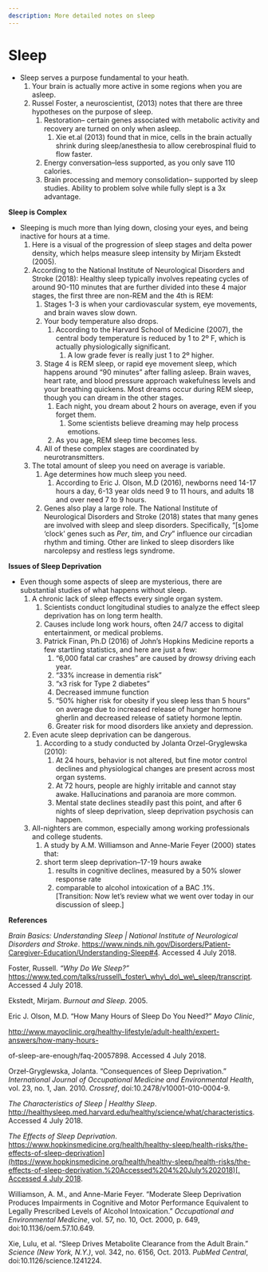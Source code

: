 ```yaml
---
description: More detailed notes on sleep
---
```


# Sleep



* Sleep serves a purpose fundamental to your heath.
  1. Your brain is actually more active in some regions when you are asleep.
  2. &#x20;Russel Foster, a neuroscientist, (2013) notes that there are three hypotheses on the purpose of sleep.
     1. Restoration– certain genes associated with metabolic activity and recovery are turned on only when asleep.
        1. Xie et.al (2013) found that in mice, cells in the brain actually shrink during sleep/anesthesia to allow cerebrospinal fluid to flow faster.
     2. Energy conversation–less supported, as you only save 110 calories.
     3. Brain processing and memory consolidation– supported by sleep studies. Ability to problem solve while fully slept is a 3x advantage.

**Sleep is Complex**

* Sleeping is much more than lying down, closing your eyes, and being inactive for hours at a time.
  1. Here is a visual of the progression of sleep stages and delta power density, which helps measure sleep intensity by Mirjam Ekstedt (2005).
  2. According to the National Institute of Neurological Disorders and Stroke (2018): Healthy sleep typically involves repeating cycles of around 90-110 minutes that are further divided into these 4 major stages, the first three are non-REM and the 4th is REM:
     1. Stages 1-3 is when your cardiovascular system, eye movements, and brain waves slow down.
     2. Your body temperature also drops.
        1. According to the Harvard School of Medicine (2007), the central body temperature is reduced by 1 to 2º F, which is actually physiologically significant.
           1. A low grade fever is really just 1 to 2º higher.
     3. Stage 4 is REM sleep, or rapid eye movement sleep, which happens around “90 minutes” after falling asleep. Brain waves, heart rate, and blood pressure approach wakefulness levels and your breathing quickens. Most dreams occur during REM sleep, though you can dream in the other stages.
        1. Each night, you dream about 2 hours on average, even if you forget them.
           1. Some scientists believe dreaming may help process emotions.
        2. As you age, REM sleep time becomes less.
     4. All of these complex stages are coordinated by neurotransmitters.
  3. The total amount of sleep you need on average is variable.
     1. Age determines how much sleep you need.
        1. According to Eric J. Olson, M.D (2016), newborns need 14-17 hours a day, 6-13 year olds need 9 to 11 hours, and adults 18 and over need 7 to 9 hours.
     2. Genes also play a large role. The National Institute of Neurological Disorders and Stroke (2018) states that many genes are involved with sleep and sleep disorders. Specifically, “\[s]ome ‘clock’ genes such as _Per_, _tim_, and _Cry_” influence our circadian rhythm and timing. Other are linked to sleep disorders like narcolepsy and restless legs syndrome.

**Issues of Sleep Deprivation**

* Even though some aspects of sleep are mysterious, there are substantial studies of what happens without sleep.
  1. A chronic lack of sleep effects every single organ system.
     1. Scientists conduct longitudinal studies to analyze the effect sleep deprivation has on long term health.
     2. Causes include long work hours, often 24/7 access to digital entertainment, or medical problems.
     3. Patrick Finan, Ph.D (2016) of John’s Hopkins Medicine reports a few startling statistics, and here are just a few:
        1. “6,000 fatal car crashes” are caused by drowsy driving each year.
        2. “33% increase in dementia risk”
        3. “x3 risk for Type 2 diabetes”
        4. Decreased immune function
        5. “50% higher risk for obesity if you sleep less than 5 hours” on average due to increased release of hunger hormone gherlin and decreased release of satiety hormone leptin.
        6. Greater risk for mood disorders like anxiety and depression.
  2. Even acute sleep deprivation can be dangerous.
     1. According to a study conducted by Jolanta Orzel-Gryglewska (2010):
        1. At 24 hours, behavior is not altered, but fine motor control declines and physiological changes are present across most organ systems.
        2. At 72 hours, people are highly irritable and cannot stay awake. Hallucinations and paranoia are more common.
        3. Mental state declines steadily past this point, and after 6 nights of sleep deprivation, sleep deprivation psychosis can happen.
  3. All-nighters are common, especially among working professionals and college students.
     1. &#x20;A study by A.M. Williamson and Anne-Marie Feyer (2000) states that:
     2. &#x20;short term sleep deprivation–17-19 hours awake
        1. &#x20;results in cognitive declines, measured by a 50% slower response rate
        2. comparable to alcohol intoxication of a BAC .1%.\
           \[Transition: Now let’s review what we went over today in our discussion of sleep.]

**References**

_Brain Basics: Understanding Sleep | National Institute of Neurological Disorders and Stroke_. https://www.ninds.nih.gov/Disorders/Patient-Caregiver-Education/Understanding-Sleep#4. Accessed 4 July 2018.

Foster, Russell. _“Why Do We Sleep?”_ https://www.ted.com/talks/russell\_foster\_why\_do\_we\_sleep/transcript. Accessed 4 July 2018.

Ekstedt, Mirjam. _Burnout and Sleep_. 2005.

Eric J. Olson, M.D. “How Many Hours of Sleep Do You Need?” _Mayo Clinic_,

http://www.mayoclinic.org/healthy-lifestyle/adult-health/expert-answers/how-many-hours-

of-sleep-are-enough/faq-20057898. Accessed 4 July 2018.

&#x20;Orzeł-Gryglewska, Jolanta. “Consequences of Sleep Deprivation.” _International Journal of Occupational Medicine and Environmental Health_, vol. 23, no. 1, Jan. 2010. _Crossref_, doi:10.2478/v10001-010-0004-9.

_The Characteristics of Sleep | Healthy Sleep_. http://healthysleep.med.harvard.edu/healthy/science/what/characteristics. Accessed 4 July 2018.

_The Effects of Sleep Deprivation_. [https://www.hopkinsmedicine.org/health/healthy-sleep/health-risks/the-effects-of-sleep-deprivation](https://www.hopkinsmedicine.org/health/healthy-sleep/health-risks/the-effects-of-sleep-deprivation.%20Accessed%204%20July%202018)[. Accessed 4 July 2018](https://www.hopkinsmedicine.org/health/healthy-sleep/health-risks/the-effects-of-sleep-deprivation.%20Accessed%204%20July%202018).

Williamson, A. M., and Anne-Marie Feyer. “Moderate Sleep Deprivation Produces Impairments in Cognitive and Motor Performance Equivalent to Legally Prescribed Levels of Alcohol Intoxication.” _Occupational and Environmental Medicine_, vol. 57, no. 10, Oct. 2000, p. 649, doi:10.1136/oem.57.10.649.

Xie, Lulu, et al. “Sleep Drives Metabolite Clearance from the Adult Brain.” _Science (New York, N.Y.)_, vol. 342, no. 6156, Oct. 2013. _PubMed Central_, doi:10.1126/science.1241224.
